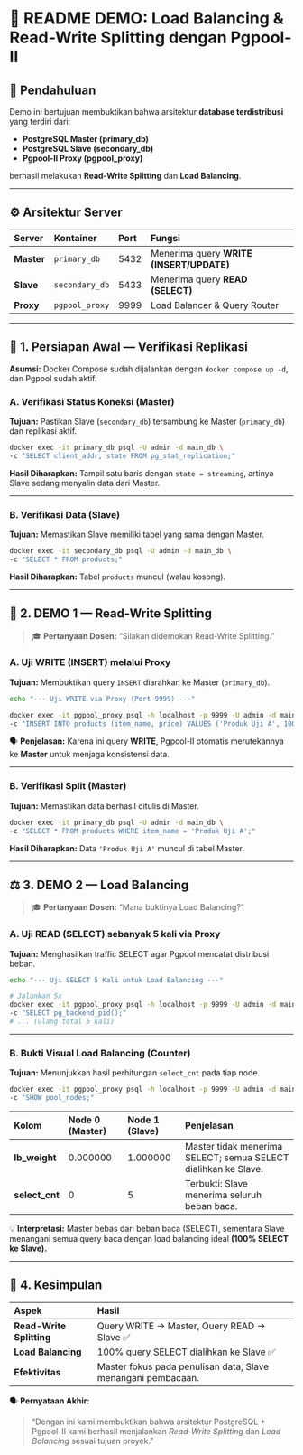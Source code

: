 # 🚀 README DEMO: Load Balancing & Read-Write Splitting dengan Pgpool-II

## 🧩 Pendahuluan

Demo ini bertujuan membuktikan bahwa arsitektur **database terdistribusi** yang terdiri dari:

* **PostgreSQL Master (primary_db)**
* **PostgreSQL Slave (secondary_db)**
* **Pgpool-II Proxy (pgpool_proxy)**

berhasil melakukan **Read-Write Splitting** dan **Load Balancing**.

---

## ⚙️ Arsitektur Server

| Server     | Kontainer      | Port | Fungsi                                   |
| :--------- | :------------- | :--- | :--------------------------------------- |
| **Master** | `primary_db`   | 5432 | Menerima query **WRITE (INSERT/UPDATE)** |
| **Slave**  | `secondary_db` | 5433 | Menerima query **READ (SELECT)**         |
| **Proxy**  | `pgpool_proxy` | 9999 | Load Balancer & Query Router             |

---

## 🧱 1. Persiapan Awal — Verifikasi Replikasi

**Asumsi:**
Docker Compose sudah dijalankan dengan `docker compose up -d`, dan Pgpool sudah aktif.

### A. Verifikasi Status Koneksi (Master)

**Tujuan:** Pastikan Slave (`secondary_db`) tersambung ke Master (`primary_db`) dan replikasi aktif.

```bash
docker exec -it primary_db psql -U admin -d main_db \
-c "SELECT client_addr, state FROM pg_stat_replication;"
```

**Hasil Diharapkan:**
Tampil satu baris dengan `state = streaming`, artinya Slave sedang menyalin data dari Master.

---

### B. Verifikasi Data (Slave)

**Tujuan:** Memastikan Slave memiliki tabel yang sama dengan Master.

```bash
docker exec -it secondary_db psql -U admin -d main_db \
-c "SELECT * FROM products;"
```

**Hasil Diharapkan:**
Tabel `products` muncul (walau kosong).

---

## 💾 2. DEMO 1 — Read-Write Splitting

> 🎓 **Pertanyaan Dosen:** “Silakan didemokan Read-Write Splitting.”

### A. Uji WRITE (INSERT) melalui Proxy

**Tujuan:** Membuktikan query `INSERT` diarahkan ke Master (`primary_db`).

```bash
echo "--- Uji WRITE via Proxy (Port 9999) ---"

docker exec -it pgpool_proxy psql -h localhost -p 9999 -U admin -d main_db \
-c "INSERT INTO products (item_name, price) VALUES ('Produk Uji A', 100000);"
```

🗣️ **Penjelasan:**
Karena ini query **WRITE**, Pgpool-II otomatis merutekannya ke **Master** untuk menjaga konsistensi data.

---

### B. Verifikasi Split (Master)

**Tujuan:** Memastikan data berhasil ditulis di Master.

```bash
docker exec -it primary_db psql -U admin -d main_db \
-c "SELECT * FROM products WHERE item_name = 'Produk Uji A';"
```

**Hasil Diharapkan:**
Data `'Produk Uji A'` muncul di tabel Master.

---

## ⚖️ 3. DEMO 2 — Load Balancing

> 🎓 **Pertanyaan Dosen:** “Mana buktinya Load Balancing?”

### A. Uji READ (SELECT) sebanyak 5 kali via Proxy

**Tujuan:** Menghasilkan traffic SELECT agar Pgpool mencatat distribusi beban.

```bash
echo "--- Uji SELECT 5 Kali untuk Load Balancing ---"

# Jalankan 5x
docker exec -it pgpool_proxy psql -h localhost -p 9999 -U admin -d main_db \
-c "SELECT pg_backend_pid();"
# ... (ulang total 5 kali)
```

---

### B. Bukti Visual Load Balancing (Counter)

**Tujuan:** Menunjukkan hasil perhitungan `select_cnt` pada tiap node.

```bash
docker exec -it pgpool_proxy psql -h localhost -p 9999 -U admin -d main_db \
-c "SHOW pool_nodes;"
```

| Kolom          | Node 0 (Master) | Node 1 (Slave) | Penjelasan                                                     |
| :------------- | :-------------- | :------------- | :------------------------------------------------------------- |
| **lb_weight**  | 0.000000        | 1.000000       | Master tidak menerima SELECT; semua SELECT dialihkan ke Slave. |
| **select_cnt** | 0               | 5              | Terbukti: Slave menerima seluruh beban baca.                   |

💡 **Interpretasi:**
Master bebas dari beban baca (SELECT), sementara Slave menangani semua query baca dengan load balancing ideal **(100% SELECT ke Slave).**

---

## 🏁 4. Kesimpulan

| Aspek                    | Hasil                                                        |
| :----------------------- | :----------------------------------------------------------- |
| **Read-Write Splitting** | Query WRITE → Master, Query READ → Slave ✅                   |
| **Load Balancing**       | 100% query SELECT dialihkan ke Slave ✅                       |
| **Efektivitas**          | Master fokus pada penulisan data, Slave menangani pembacaan. |

🗣️ **Pernyataan Akhir:**

> “Dengan ini kami membuktikan bahwa arsitektur PostgreSQL + Pgpool-II kami berhasil menjalankan *Read-Write Splitting* dan *Load Balancing* sesuai tujuan proyek.”

